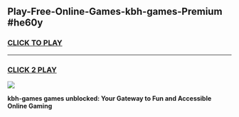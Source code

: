 
## Play-Free-Online-Games-kbh-games-Premium #he60y
<h3>
<a href="https://premium.freeplayer.one?title=kbh-games&ref=8M">CLICK TO PLAY</a></h3>
<hr>

<h3>
<a href="https://premium.freeplayer.one?title=kbh-games&ref=8M">CLICK 2 PLAY</a>
  
</h3>

<a href="https://premium.freeplayer.one?title=kbh-games&ref=8M"><img src="https://clearcache.store/games.png"></a>


**kbh-games games unblocked: Your Gateway to Fun and Accessible Online Gaming**

